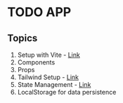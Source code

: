 # TODO APP
## Topics
1. Setup with Vite - [Link](https://tailwindcss.com/docs/installation/using-vite)
2. Components
3. Props
4. Tailwind Setup - [Link](https://tailwindcss.com/docs/installation/using-vite)
5. State Management - [Link](https://react.dev/learn/managing-state)
6. LocalStorage for data persistence
